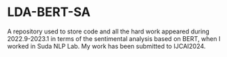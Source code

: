 # LDA-BERT-SA
A repository used to store code and all the hard work appeared during 2022.9-2023.1 in terms of the sentimental analysis based on BERT, when I worked in Suda NLP Lab. My work has been submitted to IJCAI2024.

